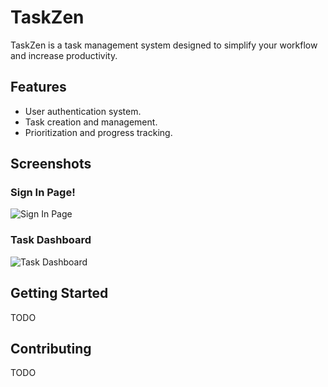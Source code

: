 # TaskZen

TaskZen is a task management system designed to simplify your workflow and increase productivity.

## Features

- User authentication system.
- Task creation and management.
- Prioritization and progress tracking.

## Screenshots

### Sign In Page!

![Sign In Page](https://media.github.ibm.com/user/433864/files/5ed6380a-f171-4cdd-8192-a4032a861903)


### Task Dashboard
![Task Dashboard](https://media.github.ibm.com/user/433864/files/d1975134-b14e-497d-af2a-c87dc510682a)


## Getting Started

TODO

## Contributing

TODO
